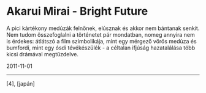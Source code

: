 # Akarui Mirai - Bright Future

A pici kártékony medúzák felnőnek, elúsznak és akkor nem bántanak senkit. Nem tudom összefoglalni a történetet pár mondatban, nomeg annyira nem is érdekes: átlátszó a film szimbolikája, mint egy mérgező vörös medúza és bumfordi, mint egy ósdi tévékészülék - a céltalan ifjúság hazatalálása több kicsi drámával megtűzdelve.

2011-11-01 

----

[4], [japán]